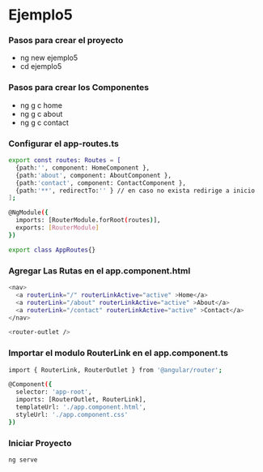 # Ejemplo5



### Pasos para crear el proyecto
- ng new ejemplo5
- cd ejemplo5

### Pasos para crear los Componentes
- ng g c home
- ng g c about
- ng g c contact

### Configurar el app-routes.ts

```bash
export const routes: Routes = [
  {path:'', component: HomeComponent },
  {path:'about', component: AboutComponent },
  {path:'contact', component: ContactComponent },
  {path:'**', redirectTo:'' } // en caso no exista redirige a inicio
];

@NgModule({
  imports: [RouterModule.forRoot(routes)],
  exports: [RouterModule]
})

export class AppRoutes{}
```

### Agregar Las Rutas en el app.component.html
```bash
<nav>
  <a routerLink="/" routerLinkActive="active" >Home</a>
  <a routerLink="/about" routerLinkActive="active" >About</a>
  <a routerLink="/contact" routerLinkActive="active" >Contact</a>
</nav>

<router-outlet />
```

### Importar el modulo RouterLink en el app.component.ts
```bash
import { RouterLink, RouterOutlet } from '@angular/router';

@Component({
  selector: 'app-root',
  imports: [RouterOutlet, RouterLink],
  templateUrl: './app.component.html',
  styleUrl: './app.component.css'
})
```


### Iniciar Proyecto
```bash
ng serve
```

